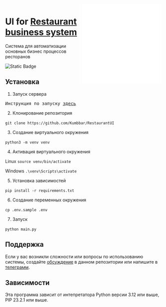 <img alt="Logotype" height="256" src="./docs/food.svg" width="256" align="right"/>

# UI for [Restaurant business system](https://github.com/Kumbbar/Restaurant)
Система для автоматизации основных бизнес процессов ресторанов
<!--Блок информации о репозитории в бейджах-->
![Static Badge](https://img.shields.io/badge/Author-Kumbbar-green)

## Установка
1. Запуск сервера
<pre>
Инструкция по запуску <a href="https://github.com/Kumbbar/Restaurant/blob/master/README.md">здесь</a>
</pre>

2. Клонирование репозитория 

```git clone https://github.com/Kumbbar/RestaurantUI```

3. Создание виртуального окружения

```python3 -m venv venv```

4. Активация виртуального окружения

Linux
```source venv/bin/activate```

Windows
```.\venv\Scripts\activate```

5. Установка зависимостей

```pip install -r requirements.txt```

6. Создание переменных окружения

```cp .env.sample .env```

7. Запуск

```python main.py```

## Поддержка
Если у вас возникли сложности или вопросы по использованию системы, создайте 
[обсуждение](https://github.com/Kumbbar/RestaurantUI/issues/new) в данном репозитории или напишите в [телеграмм](https://t.me/sudo098).

## Зависимости
Эта программа зависит от интепретатора Python версии 3.12 или выше, PIP 23.2.1 или выше.